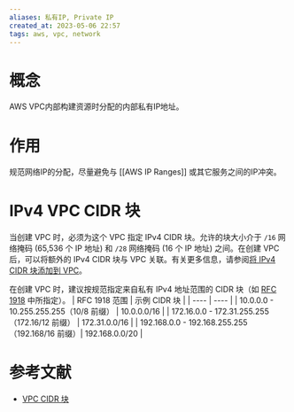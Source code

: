 ```yaml
---
aliases: 私有IP, Private IP
created_at: 2023-05-06 22:57
tags: aws, vpc, network
---
```


# 概念

AWS VPC内部构建资源时分配的内部私有IP地址。

# 作用

规范网络IP的分配，尽量避免与 [[AWS IP Ranges]] 或其它服务之间的IP冲突。

# IPv4 VPC CIDR 块

当创建 VPC 时，必须为这个 VPC 指定 IPv4 CIDR 块。允许的块大小介于 `/16` 网络掩码 (65,536 个 IP 地址) 和 `/28` 网络掩码 (16 个 IP 地址) 之间。在创建 VPC 后，可以将额外的 IPv4 CIDR 块与 VPC 关联。有关更多信息，请参阅[将 IPv4 CIDR 块添加到 VPC](https://docs.aws.amazon.com/zh_cn/vpc/latest/userguide/modify-vpcs.html#add-ipv4-cidr)。

在创建 VPC 时，建议按规范指定来自私有 IPv4 地址范围的 CIDR 块（如 [RFC 1918](http://www.faqs.org/rfcs/rfc1918.html) 中所指定）。
| RFC 1918 范围 | 示例 CIDR 块 |
| ---- | ---- |
| 10.0.0.0 - 10.255.255.255（10/8 前缀） | 10.0.0.0/16 |
| 172.16.0.0 - 172.31.255.255（172.16/12 前缀） | 172.31.0.0/16 |
| 192.168.0.0 - 192.168.255.255（192.168/16 前缀）| 192.168.0.0/20 |


# 参考文献

-   [VPC CIDR 块](https://docs.aws.amazon.com/zh_cn/vpc/latest/userguide/vpc-cidr-blocks.html)
